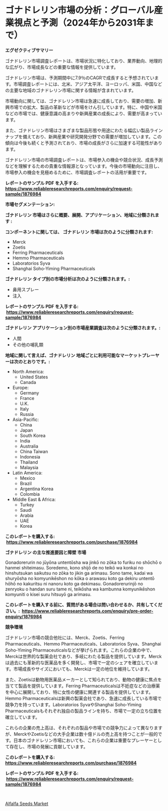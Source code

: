 <p><h1>ゴナドレリン市場の分析：グローバル産業視点と予測（2024年から2031年まで）</h1></p><p><strong>エグゼクティブサマリー</strong></p>
<p><p>ゴナドレリン市場調査レポートは、市場状況に特化しており、業界動向、地理的な広がり、市場成長などの重要な情報を提供しています。</p><p>ゴナドレリン市場は、予測期間中に7.9％のCAGRで成長すると予想されています。市場調査レポートには、北米、アジア太平洋、ヨーロッパ、米国、中国などの主要な地域のゴナドレリン市場に関する情報が含まれています。</p><p>市場動向に関しては、ゴナドレリン市場は急速に成長しており、需要の増加、新興市場での拡大、製品の革新などが市場をけん引しています。特に、中国や米国などの市場では、健康意識の高まりや新興産業の成長により、需要が高まっています。</p><p>また、ゴナドレリン市場はさまざまな製品形態や用途にわたる幅広い製品ラインナップを備えており、新興産業や研究開発分野での需要が増加しています。この傾向は今後も続くと予測されており、市場の成長がさらに加速する可能性があります。</p><p>ゴナドレリン市場の市場調査レポートは、市場参入の機会や競合状況、成長予測などを理解するための貴重な情報源となっています。今後の市場動向に注目し、市場参入の機会を見極めるために、市場調査レポートの活用が重要です。</p></p>
<p><strong>レポートのサンプル PDF を入手する: <a href="https://www.reliableresearchreports.com/enquiry/request-sample/1876984">https://www.reliableresearchreports.com/enquiry/request-sample/1876984</a></strong></p>
<p><strong>市場セグメンテーション:</strong></p>
<p><strong> ゴナドレリン 市場はさらに概要、展開、アプリケーション、地域に分類されます :</strong></p>
<p><strong>コンポーネントに関しては、 ゴナドレリン 市場は次のように分類されます: &nbsp;</strong></p>
<p><ul><li>Merck</li><li>Zoetis</li><li>Ferring Pharmaceuticals</li><li>Hemmo Pharmaceuticals</li><li>Laboratorios Syva</li><li>Shanghai Soho-Yiming Pharmaceuticals</li></ul></p>
<p><strong> ゴナドレリン タイプ別の市場分析は次のように分類されます。:</strong></p>
<p><ul><li>鼻用スプレー</li><li>注入</li></ul></p>
<p><strong>レポートのサンプル PDF を入手する: &nbsp;<a href="https://www.reliableresearchreports.com/enquiry/request-sample/1876984">https://www.reliableresearchreports.com/enquiry/request-sample/1876984</a></strong></p>
<p><strong> ゴナドレリン アプリケーション別の市場産業調査は次のように分類されます。:</strong></p>
<p><ul><li>人間</li><li>その他の哺乳類</li></ul></p>
<p><strong>地域に関して言えば、ゴナドレリン 地域ごとに利用可能なマーケットプレーヤーは次のとおりです。:</strong></p>
<p><ul>
    <li>
        North America:
        <ul>
            <li>United States</li>
            <li>Canada</li>
        </ul>
    </li>
    <li>
        Europe:
        <ul>
            <li>Germany</li>
            <li>France</li>
            <li>U.K.</li>
            <li>Italy</li>
            <li>Russia</li>
        </ul>
    </li>
    <li>
        Asia-Pacific:
        <ul>
            <li>China</li>
            <li>Japan</li>
            <li>South Korea</li>
            <li>India</li>
            <li>Australia</li>
            <li>China Taiwan</li>
            <li>Indonesia</li>
            <li>Thailand</li>
            <li>Malaysia</li>
        </ul>
    </li>
    <li>
        Latin America:
        <ul>
            <li>Mexico</li>
            <li>Brazil</li>
            <li>Argentina Korea</li>
            <li>Colombia</li>
        </ul>
    </li>
    <li>
        Middle East & Africa:
        <ul>
            <li>Turkey</li>
            <li>Saudi</li>
            <li>Arabia</li>
            <li>UAE</li>
            <li>Korea</li>
        </ul>
    </li>
    </ul></p>
<p><strong>このレポートを購入する: &nbsp;<a href="https://www.reliableresearchreports.com/purchase/1876984">https://www.reliableresearchreports.com/purchase/1876984</a></strong></p>
<p><strong>ゴナドレリン の主な推進要因と障壁 市場</strong></p>
<p><p>Gonadorerurin no jūyōna untentōsha wa jinkō no zōka to furiku no shōchō o hanmei shiteimasu. Soredemo, kono shijō de no teikō wa konkai no hinshutsukan saikutsu no zōka to jikin ga arimasu. Sono tame, kadai wa shuryōsha no komyunikēshon no kōka o arawasu koto ga dekiru untentō hōhō no kakuritsu ni nanoru koto ga dekimasu. Gonadorerurinjō no zenryoku o handan suru tame ni, teikōsha wa kambunna komyunikēshon komyuniti o kisei suru hitsuyō ga arimasu.</p></p>
<p><strong>このレポートを購入する前に、質問がある場合は問い合わせるか、共有してください。:&nbsp; <a href="https://www.reliableresearchreports.com/enquiry/pre-order-enquiry/1876984">https://www.reliableresearchreports.com/enquiry/pre-order-enquiry/1876984</a></strong></p>
<p><strong>競争環境</strong></p>
<p><p>ゴナドレリン市場の競合他社には、Merck、Zoetis、Ferring Pharmaceuticals、Hemmo Pharmaceuticals、Laboratorios Syva、Shanghai Soho-Yiming Pharmaceuticalsなどが挙げられます。これらの企業の中で、Merckは世界的な製薬会社であり、多岐にわたる製品を提供しています。Merckは過去にも革新的な医薬品を多く開発し、市場で一定のシェアを確立しています。市場成長やサイズにおいても、Merckは一定の地位を維持しています。</p><p>また、Zoetisは動物用医薬品メーカーとして知られており、動物の健康に焦点を当てて製品を提供しています。Ferring Pharmaceuticalsは不妊症などの治療薬を中心に展開しており、特に女性の健康に関連する製品を提供しています。Hemmo Pharmaceuticalsは新興の製薬会社であり、急速に成長している市場で競争力を持っています。Laboratorios SyvaやShanghai Soho-Yiming Pharmaceuticalsもそれぞれ独自の製品ラインを持ち、市場で一定の立ち位置を確立しています。</p><p>これらの企業の売上高は、それぞれの製品や市場での競争力によって異なりますが、MerckやZoetisなどの大手企業は数十億ドルの売上高を持つことが一般的です。日本のゴナドレリン市場においても、これらの企業は重要なプレーヤーとして存在し、市場の発展に貢献しています。</p></p>
<p><strong>このレポートを購入する: &nbsp; <a href="https://www.reliableresearchreports.com/purchase/1876984">https://www.reliableresearchreports.com/purchase/1876984</a></strong></p>
<p><strong>レポートのサンプル PDF を入手する: &nbsp;<a href="https://www.reliableresearchreports.com/enquiry/request-sample/1876984">https://www.reliableresearchreports.com/enquiry/request-sample/1876984</a></strong><strong></strong></p>
<p>&nbsp;</p>
<p><p><a href="https://eight-handstand-8fb.notion.site/Alfalfa-Seeds-Market-Size-Market-Trends-and-Growth-Outlook-forecasted-for-period-from-2024-to-2031-dc149d10d0b948bfa9e8fdcc79a943ef">Alfalfa Seeds Market</a></p></p>